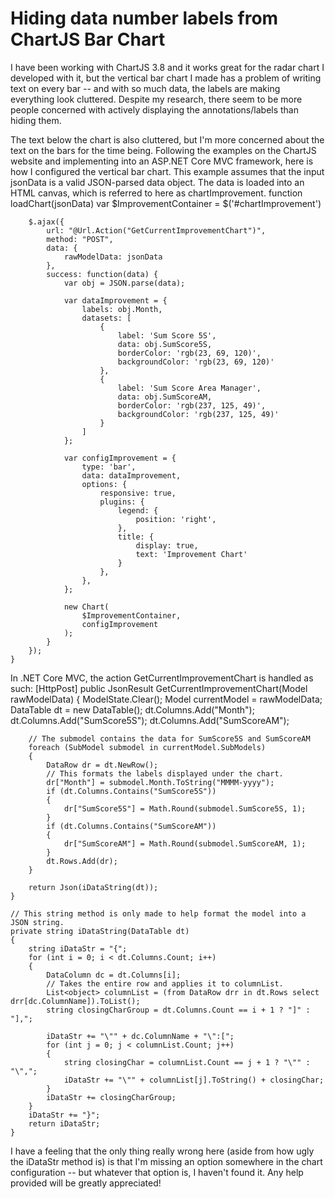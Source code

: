 
# Hiding data number labels from ChartJS Bar Chart

I have been working with ChartJS 3.8 and it works great for the radar chart I developed with it, but the vertical bar chart I made has a problem of writing text on every bar -- and with so much data, the labels are making everything look cluttered. Despite my research, there seem to be more people concerned with actively displaying the annotations/labels than hiding them.

The text below the chart is also cluttered, but I'm more concerned about the text on the bars for the time being.
Following the examples on the ChartJS website and implementing into an ASP.NET Core MVC framework, here is how I configured the vertical bar chart. This example assumes that the input jsonData is a valid JSON-parsed data object. The data is loaded into an HTML canvas, which is referred to here as chartImprovement.
    function loadChart(jsonData)
        var $ImprovementContainer = $('#chartImprovement')

        $.ajax({
            url: "@Url.Action("GetCurrentImprovementChart")",
            method: "POST",
            data: {
                rawModelData: jsonData
            },
            success: function(data) {
                var obj = JSON.parse(data);

                var dataImprovement = {
                    labels: obj.Month,
                    datasets: [
                        {
                            label: 'Sum Score 5S',
                            data: obj.SumScore5S,
                            borderColor: 'rgb(23, 69, 120)',
                            backgroundColor: 'rgb(23, 69, 120)'
                        },
                        {
                            label: 'Sum Score Area Manager',
                            data: obj.SumScoreAM,
                            borderColor: 'rgb(237, 125, 49)',
                            backgroundColor: 'rgb(237, 125, 49)'
                        }
                    ]
                };

                var configImprovement = {
                    type: 'bar',
                    data: dataImprovement,
                    options: {
                        responsive: true,
                        plugins: {
                            legend: {
                                position: 'right',
                            },
                            title: {
                                display: true,
                                text: 'Improvement Chart'
                            }
                        },
                    },
                };

                new Chart(
                    $ImprovementContainer,
                    configImprovement
                );
            }
        });
    }

In .NET Core MVC, the action GetCurrentImprovementChart is handled as such:
    [HttpPost]
    public JsonResult GetCurrentImprovementChart(Model rawModelData)
    {
        ModelState.Clear();
        Model currentModel = rawModelData;
        DataTable dt = new DataTable();
        dt.Columns.Add("Month");
        dt.Columns.Add("SumScore5S");
        dt.Columns.Add("SumScoreAM");

        // The submodel contains the data for SumScore5S and SumScoreAM
        foreach (SubModel submodel in currentModel.SubModels)
        {
            DataRow dr = dt.NewRow();
            // This formats the labels displayed under the chart.
            dr["Month"] = submodel.Month.ToString("MMMM-yyyy");
            if (dt.Columns.Contains("SumScore5S"))
            {
                dr["SumScore5S"] = Math.Round(submodel.SumScore5S, 1);
            }
            if (dt.Columns.Contains("SumScoreAM"))
            {
                dr["SumScoreAM"] = Math.Round(submodel.SumScoreAM, 1);
            }
            dt.Rows.Add(dr);
        }

        return Json(iDataString(dt));
    }

    // This string method is only made to help format the model into a JSON string.
    private string iDataString(DataTable dt)
    {
        string iDataStr = "{";
        for (int i = 0; i < dt.Columns.Count; i++)
        {
            DataColumn dc = dt.Columns[i];
            // Takes the entire row and applies it to columnList.
            List<object> columnList = (from DataRow drr in dt.Rows select drr[dc.ColumnName]).ToList();
            string closingCharGroup = dt.Columns.Count == i + 1 ? "]" : "],";

            iDataStr += "\"" + dc.ColumnName + "\":[";
            for (int j = 0; j < columnList.Count; j++)
            {
                string closingChar = columnList.Count == j + 1 ? "\"" : "\",";
                iDataStr += "\"" + columnList[j].ToString() + closingChar;
            }
            iDataStr += closingCharGroup;
        }
        iDataStr += "}";
        return iDataStr;
    }

I have a feeling that the only thing really wrong here (aside from how ugly the iDataStr method is) is that I'm missing an option somewhere in the chart configuration -- but whatever that option is, I haven't found it. Any help provided will be greatly appreciated!

        
